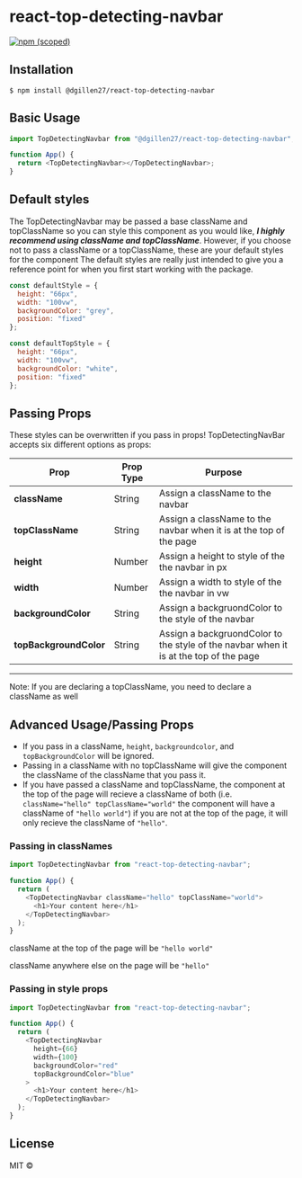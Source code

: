 # react-top-detecting-navbar

[![npm (scoped)](https://img.shields.io/npm/v/@dgillen27/react-top-detecting-navbars.svg)](https://github.com/dgillen27/react-top-detecting-navbar)

## Installation

```
$ npm install @dgillen27/react-top-detecting-navbar
```

## Basic Usage

```js
import TopDetectingNavbar from "@dgillen27/react-top-detecting-navbar";

function App() {
  return <TopDetectingNavbar></TopDetectingNavbar>;
}
```

## Default styles

The TopDetectingNavbar may be passed a base className and topClassName so you can style this component as you would like, **_I highly recommend using className and topClassName_**. However, if you choose not to pass a className or a topClassName, these are your default styles for the component The default styles are really just intended to give you a reference point for when you first start working with the package.

```js
const defaultStyle = {
  height: "66px",
  width: "100vw",
  backgroundColor: "grey",
  position: "fixed"
};

const defaultTopStyle = {
  height: "66px",
  width: "100vw",
  backgroundColor: "white",
  position: "fixed"
};
```

## Passing Props

These styles can be overwritten if you pass in props! TopDetectingNavBar accepts six different options as props:

| Prop                   | Prop Type | Purpose                                                                               |
| ---------------------- | --------- | ------------------------------------------------------------------------------------- |
| **className**          | String    | Assign a className to the navbar                                                      |
| **topClassName**       | String    | Assign a className to the navbar when it is at the top of the page                    |
| **height**             | Number    | Assign a height to style of the the navbar in px                                      |
| **width**              | Number    | Assign a width to style of the the navbar in vw                                       |
| **backgroundColor**    | String    | Assign a backgruondColor to the style of the navbar                                   |
| **topBackgroundColor** | String    | Assign a backgruondColor to the style of the navbar when it is at the top of the page |

---

Note: If you are declaring a topClassName, you need to declare a className as well

## Advanced Usage/Passing Props

- If you pass in a className, `height`, `backgroundcolor`, and `topBackgroundColor` will be ignored.
- Passing in a className with no topClassName will give the component the className of the className that you pass it.
- If you have passed a className and topClassName, the component at the top of the page will recieve a className of both (i.e. `className="hello" topClassName="world"` the component will have a className of `"hello world"`) if you are not at the top of the page, it will only recieve the className of `"hello"`.

### Passing in classNames

```js
import TopDetectingNavbar from "react-top-detecting-navbar";

function App() {
  return (
    <TopDetectingNavbar className="hello" topClassName="world">
      <h1>Your content here</h1>
    </TopDetectingNavbar>
  );
}
```

className at the top of the page will be `"hello world"`

className anywhere else on the page will be `"hello"`

### Passing in style props

```js
import TopDetectingNavbar from "react-top-detecting-navbar";

function App() {
  return (
    <TopDetectingNavbar
      height={66}
      width={100}
      backgroundColor="red"
      topBackgroundColor="blue"
    >
      <h1>Your content here</h1>
    </TopDetectingNavbar>
  );
}
```


## License

MIT © 